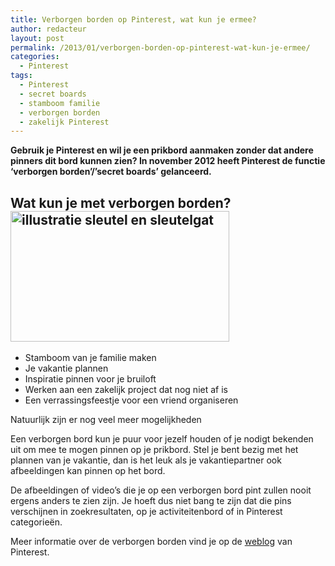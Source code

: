 ```yaml
---
title: Verborgen borden op Pinterest, wat kun je ermee?
author: redacteur
layout: post
permalink: /2013/01/verborgen-borden-op-pinterest-wat-kun-je-ermee/
categories:
  - Pinterest
tags:
  - Pinterest
  - secret boards
  - stamboom familie
  - verborgen borden
  - zakelijk Pinterest
---
```

**Gebruik je Pinterest en wil je een prikbord aanmaken zonder dat andere pinners dit bord kunnen zien? In november 2012 heeft Pinterest de functie ‘verborgen borden’/’secret boards’ gelanceerd.**

## Wat kun je met verborgen borden?<img class="alignright  wp-image-3289" src="http://www.schildertuin.nl/wordpress/wp-content/uploads/2013/01/sleutel_illustratie.gif" alt="illustratie sleutel en sleutelgat" width="350" height="209" />

  * Stamboom van je familie maken
  * Je vakantie plannen
  * Inspiratie pinnen voor je bruiloft
  * Werken aan een zakelijk project dat nog niet af is
  * Een verrassingsfeestje voor een vriend organiseren

Natuurlijk zijn er nog veel meer mogelijkheden

Een verborgen bord kun je puur voor jezelf houden of je nodigt bekenden uit om mee te mogen pinnen op je prikbord. Stel je bent bezig met het plannen van je vakantie, dan is het leuk als je vakantiepartner ook afbeeldingen kan pinnen op het bord.

De afbeeldingen of video’s die je op een verborgen bord pint zullen nooit ergens anders te zien zijn. Je hoeft dus niet bang te zijn dat die pins verschijnen in zoekresultaten, op je activiteitenbord of in Pinterest categorieën.

Meer informatie over de verborgen borden vind je op de <a title="aankondiging secret boards op weblog Pinterest" href="http://blog.pinterest.com/post/35270081794/announcing-secret-boards-for-the-holidays" target="_blank">weblog</a> van Pinterest.